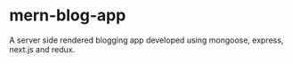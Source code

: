 # mern-blog-app
A server side rendered blogging app developed using mongoose, express, next.js and redux.
